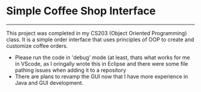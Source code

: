 # Simple Coffee Shop Interface

---

This project was completed in my CS203 (Object Oriented Programming) class. It is a simple order interface that uses principles of OOP to create and customize coffee orders. 
- Please run the code in 'debug' mode (at least, thats what works for me in VScode, as I oringally wrote this in Eclipse and there were some file pathing issues when adding it to a repository
- There are plans to revamp the GUI now that I have more experience in Java and GUI development. 
  
